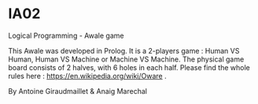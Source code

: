# IA02
Logical Programming - Awale game

This Awale was developed in Prolog. It is a 2-players game : Human VS Human, Human VS Machine or Machine VS Machine.
The physical game board consists of 2 halves, with 6 holes in each half. 
Please find the whole rules here : https://en.wikipedia.org/wiki/Oware .

By Antoine Giraudmaillet & Anaig Marechal
